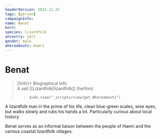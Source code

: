 ```yaml
---
headerVersion: 2023.11.25
tags: [person]
campaignInfo:
name: Benat
born:
species: lizardfolk
ancestry: salt
gender: male
whereabouts: Hamri
---
```

# Benat
>[!info]+ Biographical Info  
> A salt [[Lizardfolk|lizardfolk]] (he/him)  
>> `$=dv.view("_scripts/view/get_Whereabouts")`

A lizardfolk man in the prime of his life, clean blue-green scales, wise eyes, but walks slowly and rubs his hands a lot. Particularly curious about local history. 

Benat serves as an informal liaison between the people of Hamri and the various coastal lizardfolk villages.